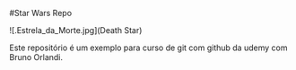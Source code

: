 #Star Wars Repo

![.Estrela_da_Morte.jpg](Death Star)

Este repositório é um exemplo para curso de git com github da udemy com Bruno Orlandi.

